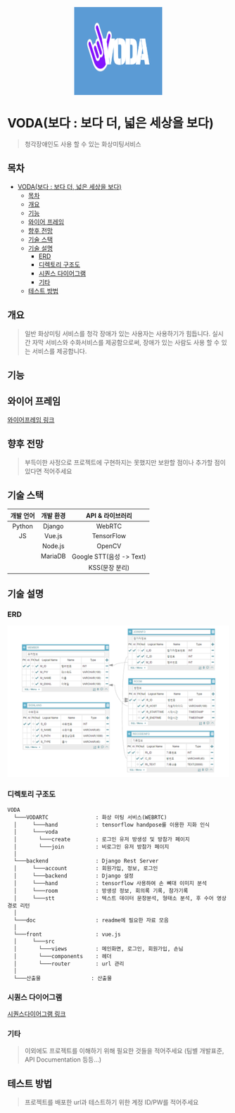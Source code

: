 <p align="center">
  <img src="doc/logo/logo.png"  width="200" height="200">
</p>

# VODA(보다 : 보다 더, 넓은 세상을 보다)

> 청각장애인도 사용 할 수 있는 화상미팅서비스

## 목차

- [VODA(보다 : 보다 더, 넓은 세상을 보다)](#voda보다--보다-더-넓은-세상을-보다)
  - [목차](#목차)
  - [개요](#개요)
  - [기능](#기능)
  - [와이어 프레임](#와이어-프레임)
  - [향후 전망](#향후-전망)
  - [기술 스택](#기술-스택)
  - [기술 설명](#기술-설명)
    - [ERD](#erd)
    - [디렉토리 구조도](#디렉토리-구조도)
    - [시퀀스 다이어그램](#시퀀스-다이어그램)
    - [기타](#기타)
  - [테스트 방법](#테스트-방법)

## 개요

> 일반 화상미팅 서비스를 청각 장애가 있는 사용자는 사용하기가 힘듭니다. 실시간 자막 서비스와 수화서비스를 제공함으로써, 장애가 있는 사람도 사용 할 수 있는 서비스를 제공합니다.

## 기능

## 와이어 프레임

[와이어프레임 링크](산출물/와이어프레임.pdf)

## 향후 전망

> 부득이한 사정으로 프로젝트에 구현하지는 못했지만 보완할 점이나 추가할 점이 있다면 적어주세요

## 기술 스택

| 개발 언어 | 개발 환경 |     API & 라이브러리     |
| :-------: | :-------: | :----------------------: |
|  Python   |  Django   |          WebRTC          |
|    JS     |  Vue.js   |        TensorFlow        |
|           |  Node.js  |          OpenCV          |
|           |  MariaDB  | Google STT(음성 -> Text) |
|           |           |      KSS(문장 분리)      |

## 기술 설명

### ERD

![ERD](산출물/ERD.png)

### 디렉토리 구조도

```
VODA
  └───VODARTC               : 화상 미팅 서비스(WEBRTC)
  │     └───hand            : tensorflow handpose를 이용한 지화 인식
  │     └───voda
  │       └───create        : 로그인 유저 방생성 및 방참가 페이지
  │       └───join          : 비로그인 유저 방참가 페이지
  │
  └───backend               : Django Rest Server
  │     └───account         : 회원가입, 정보, 로그인
  │     └───backend         : Django 설정
  │     └───hand            : tensorflow 사용하여 손 뼈대 이미지 분석
  │     └───room            : 방생성 정보, 회의록 기록, 참가기록
  │     └───stt             : 텍스트 데이터 문장분석, 형태소 분석, 후 수어 영상 경로 리턴
  │
  └───doc                   : readme에 필요한 자료 모음
  │
  └───front                 : vue.js
  │     └───src
  │       └───views         : 메인화면, 로그인, 회원가입, 손님
  │       └───components    : 헤더
  │       └───router        : url 관리
  │
  └───산출물                : 산출물

```

### 시퀀스 다이어그램

[시퀀스다이어그램 링크](산출물/시퀀스다이어그램.md)

### 기타

> 이외에도 프로젝트를 이해하기 위해 필요한 것들을 적어주세요 (팀별 개발표준, API Documentation 등등...)

## 테스트 방법

> 프로젝트를 배포한 url과 테스트하기 위한 계정 ID/PW를 적어주세요

```

```
